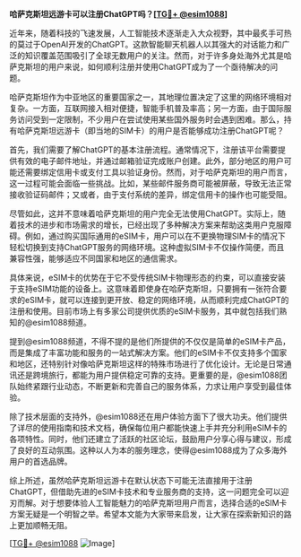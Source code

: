 **哈萨克斯坦远游卡可以注册ChatGPT吗？[[TG💪+ @esim1088](https://t.me/s/esim1088)]**

近年来，随着科技的飞速发展，人工智能技术逐渐走入大众视野，其中最炙手可热的莫过于OpenAI开发的ChatGPT。这款智能聊天机器人以其强大的对话能力和广泛的知识覆盖范围吸引了全球无数用户的关注。然而，对于许多身处海外尤其是哈萨克斯坦的用户来说，如何顺利注册并使用ChatGPT成为了一个亟待解决的问题。

哈萨克斯坦作为中亚地区的重要国家之一，其地理位置决定了这里的网络环境相对复杂。一方面，互联网接入相对便捷，智能手机普及率高；另一方面，由于国际服务访问受到一定限制，不少用户在尝试使用某些国外服务时会遇到困难。那么，持有哈萨克斯坦远游卡（即当地的SIM卡）的用户是否能够成功注册ChatGPT呢？

首先，我们需要了解ChatGPT的基本注册流程。通常情况下，注册该平台需要提供有效的电子邮件地址，并通过邮箱验证完成账户创建。此外，部分地区的用户可能还需要绑定信用卡或支付工具以验证身份。然而，对于哈萨克斯坦的用户而言，这一过程可能会面临一些挑战。比如，某些邮件服务商可能被屏蔽，导致无法正常接收验证码邮件；又或者，由于支付系统的差异，绑定信用卡的操作也可能受阻。

尽管如此，这并不意味着哈萨克斯坦的用户完全无法使用ChatGPT。实际上，随着技术的进步和市场需求的增长，已经出现了多种解决方案来帮助这类用户克服障碍。例如，通过购买国际通用的eSIM卡，用户可以在不更换物理SIM卡的情况下轻松切换到支持ChatGPT服务的网络环境。这种虚拟SIM卡不仅操作简便，而且兼容性强，能够适应不同国家和地区的通信需求。

具体来说，eSIM卡的优势在于它不受传统SIM卡物理形态的约束，可以直接安装于支持eSIM功能的设备上。这意味着即使身在哈萨克斯坦，只要拥有一张符合要求的eSIM卡，就可以连接到更开放、稳定的网络环境，从而顺利完成ChatGPT的注册和使用。目前市场上有多家公司提供优质的eSIM卡服务，其中就包括我们熟知的@esim1088频道。

提到@esim1088频道，不得不提的是他们所提供的不仅仅是简单的eSIM卡产品，而是集成了丰富功能和服务的一站式解决方案。他们的eSIM卡不仅支持多个国家和地区，还特别针对像哈萨克斯坦这样的特殊市场进行了优化设计。无论是日常通讯还是跨境旅行，都能为用户提供稳定可靠的支持。更重要的是，@esim1088团队始终紧跟行业动态，不断更新和完善自己的服务体系，力求让用户享受到最佳体验。

除了技术层面的支持外，@esim1088还在用户体验方面下了很大功夫。他们提供了详尽的使用指南和技术文档，确保每位用户都能快速上手并充分利用eSIM卡的各项特性。同时，他们还建立了活跃的社区论坛，鼓励用户分享心得与建议，形成了良好的互动氛围。这种以人为本的服务理念，使得@esim1088成为了众多海外用户的首选品牌。

综上所述，虽然哈萨克斯坦远游卡在默认状态下可能无法直接用于注册ChatGPT，但借助先进的eSIM卡技术和专业服务商的支持，这一问题完全可以迎刃而解。对于想要体验人工智能魅力的哈萨克斯坦用户而言，选择合适的eSIM卡方案无疑是一个明智之举。希望本文能为大家带来启发，让大家在探索新知识的路上更加顺畅无阻。

[[TG💪+ @esim1088](https://t.me/s/esim1088) ![Image](https://i.postimg.cc/4NQfJmqS/Snipaste-2025-05-13-00-14-12.png)]